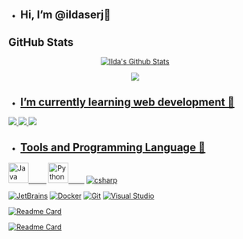 - ## Hi, I’m @ildaserj👋 

## GitHub Stats
<p align="center">
  <a href="https://github.com/ildaserj">
    <img src="https://github-readme-stats.vercel.app/api?username=ildaserj&hide_border=true&show_icons=True&theme=cobalt" alt="Ilda's Github Stats"/></a>
</p>

<p align="center">
  <a href="https://github.com/ildaserj">
    <img src="https://github-readme-stats.vercel.app/api/top-langs/?username=ildaserj&layout=compact&hide_border=true&show_icons=True&theme=cobalt"/>
</p>
  
    
<!--Theme: cobalt  synthwave tokyonight -->

- ## I’m currently learning web development 🌱
<img src="https://img.icons8.com/color/48/000000/html-5--v1.png"/> <img src="https://img.icons8.com/color/48/000000/css3.png"/> <img src="https://img.icons8.com/color/48/000000/javascript--v1.png"/>

- ## Tools and Programming Language 💞️
[<img src="https://img.icons8.com/dusk/64/000000/java-coffee-cup-logo.png" width="40px" alt="Java">&nbsp;&nbsp;&nbsp;&nbsp;&nbsp;&nbsp;&nbsp;&nbsp;&nbsp;](https://www.java.com/it/)
[<img src="https://img.icons8.com/dusk/64/000000/python.png" width="40px" alt="Python">&nbsp;&nbsp;&nbsp;&nbsp;&nbsp;&nbsp;&nbsp;&nbsp;](https://www.python.org/)
[<img src="https://img.icons8.com/color/48/000000/c-sharp-logo.png" alt="csharp"/>](https://icons8.com/icon/55251/c-sharp-logo)

[<img src="https://img.icons8.com/color/48/000000/jetbrains.png" alt="JetBrains"/>](https://icons8.com/icon/pj15SuHu3Vlt/jetbrains)   [<img src="https://img.icons8.com/color/48/000000/docker.png" alt="Docker"/>](https://icons8.com/icon/22813/portacarichi) [<img src="https://img.icons8.com/color/48/000000/git.png" alt="Git"/>](https://icons8.com/icon/20906/git) [<img src="https://img.icons8.com/fluency/48/000000/visual-studio.png" alt="Visual Studio"/>](https://icons8.com/icon/ezj3zaVtImPg/visual-studio)




<!---
ildaserj/ildaserj is a ✨ special ✨ repository because its `README.md` (this file) appears on your GitHub profile.
You can click the Preview link to take a look at your changes.
--->

[![Readme Card](https://github-readme-stats.vercel.app/api/pin/?username=ildaserj&repo=MonitoraggioOliveto&theme=cobalt&hide_border=true)](https://github.com/ildaserj/MonitoraggioOliveto) 
  
[![Readme Card](https://github-readme-stats.vercel.app/api/pin/?username=ildaserj&repo=WeatherAPI_call&theme=cobalt&hide_border=true)](https://github.com/ildaserj/WeatherAPI_call)





